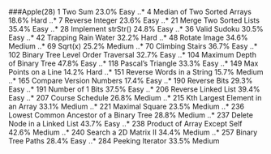 ###Apple(28)
 1 Two Sum 23.0% Easy
..* 4 Median of Two Sorted Arrays 18.6% Hard
..* 7 Reverse Integer 23.6% Easy
..* 21 Merge Two Sorted Lists 35.4% Easy
..* 28 Implement strStr() 24.8% Easy
..* 36 Valid Sudoku 30.5% Easy
..* 42 Trapping Rain Water 32.2% Hard
..* 48 Rotate Image 34.6% Medium
..* 69 Sqrt(x) 25.2% Medium
..* 70 Climbing Stairs 36.7% Easy
..* 102 Binary Tree Level Order Traversal 32.7% Easy
..* 104 Maximum Depth of Binary Tree 47.8% Easy
..* 118 Pascal’s Triangle 33.3% Easy
..* 149 Max Points on a Line 14.2% Hard
..* 151 Reverse Words in a String 15.7% Medium
..* 165 Compare Version Numbers 17.4% Easy
..* 190 Reverse Bits 29.3% Easy
..* 191 Number of 1 Bits 37.5% Easy
..* 206 Reverse Linked List 39.4% Easy
..* 207 Course Schedule 26.8% Medium
..* 215 Kth Largest Element in an Array 33.1% Medium
..* 221 Maximal Square 23.5% Medium
..* 236 Lowest Common Ancestor of a Binary Tree 28.8% Medium
..* 237 Delete Node in a Linked List 43.7% Easy
..* 238 Product of Array Except Self 42.6% Medium
..* 240 Search a 2D Matrix II 34.4% Medium
..* 257 Binary Tree Paths 28.4% Easy
..* 284 Peeking Iterator 33.5% Medium
